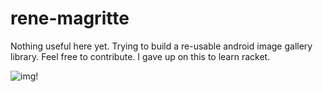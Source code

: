 rene-magritte
=============

Nothing useful here yet. Trying to build a re-usable android image gallery library. Feel free to contribute.
I gave up on this to learn racket. 

![img!](https://raw2.github.com/papaloizouc/rene-magritte/master/ReneMagritte/src/main/res/drawable-hdpi/logo.jpg "img")
